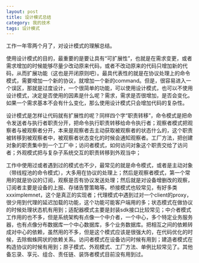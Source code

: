 ```yaml
---
layout: post
title: 设计模式总结
category: 我的技术
tags: 设计模式
---
```

 
工作一年零两个月了，对设计模式的理解总结。

使用设计模式的目的，最重要的是要让具有“可扩展性”，也就是在需求变更，或者需求增加的时候能够尽量少改动原来代码，或者不改动原来的代码只增加新的代码，从而扩展功能（这也是开闭原则吧）。最具代表性的就是在协议处理上的命令模式，需要增加一个新的协议，就增加一个新的command。但是，很容易进入一个误区，那就是过度设计，一个很简单的功能，可以使用设计模式，也可以不使用设计模式，决定是否使用的因素是什么呢？需求，需求是否很增加，是否会变化。如果一个需求基本不会有什么变化，那么使用设计模式只会增加代码的复杂性。

设计模式是怎样让代码就有扩展性的呢？同样四个字“职责转移”，命令模式是把命令发送者与执行者职责分开，把命令执行职责转移给命令执行者；观察者模式把观察者与被观察者分开，本来是观察者去主动获取被观察者的状态什么的，这个职责被转移到被观察者中，被观察者状态变化的时候会通知观察者。工厂方法，把创建对象的职责集中到一个工厂中；访问者模式，如何访问对象这个职责交给了访问者；外观模式把与复杂子系统交互的职责转移到外观当中；

工作中使用过或者遇到过的模式也不少，最常见的就是命令模式，或者是主动对象（带线程池的命令模式），大多用在协议的处理上；然后是观察者模式，第一个常用的就是协议的订阅，观察是否有协议发送处理；然后就是对设备增删改的观察，订阅者主要是设备的上报、存储告警策略等。桥接模式也较常见，有好多类xxximplemnet，这个是真正的实现者；代理模式中遇到过对一个client的proxy，很少用到代理的延迟加载的功能，这个功能可能客户端用的多；状态模式在做协议的时候处理状态机有用到；适配器模式主要是封装sdk接口比较常见；中介者模式工作用的也不多，但是系统架构有点像一个中介者，一个中心，多个特定业务服务器，也有点像分布数据库一个中心数据库，多个业务数据库。把相互之间的依赖转成对中心的依赖，虽然用的不多，但是这个模式应该是很强大的，在代码优化的时候，去除蜘蛛网状的依赖关系。访问者模式在设备访问时候有用到；建造者模式在构造协议的时候有用到；原子模式、外观模式、工厂方法、单例比较常见了。其他备忘录、享元、组合、责任链、装饰者模式目前没有用到过。